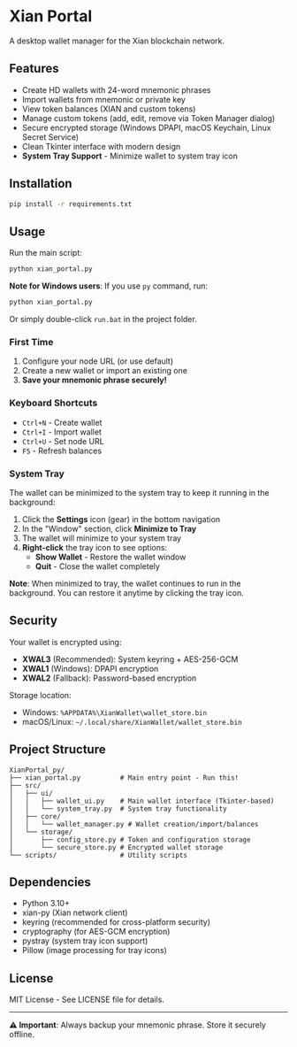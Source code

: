 # Xian Portal

A desktop wallet manager for the Xian blockchain network.

## Features

- Create HD wallets with 24-word mnemonic phrases
- Import wallets from mnemonic or private key
- View token balances (XIAN and custom tokens)
- Manage custom tokens (add, edit, remove via Token Manager dialog)
- Secure encrypted storage (Windows DPAPI, macOS Keychain, Linux Secret Service)
- Clean Tkinter interface with modern design
- **System Tray Support** - Minimize wallet to system tray icon

## Installation

```bash
pip install -r requirements.txt
```

## Usage

Run the main script:

```bash
python xian_portal.py
```

**Note for Windows users**: If you use `py` command, run:
```bash
python xian_portal.py
```
Or simply double-click `run.bat` in the project folder.

### First Time

1. Configure your node URL (or use default)
2. Create a new wallet or import an existing one
3. **Save your mnemonic phrase securely!**

### Keyboard Shortcuts

- `Ctrl+N` - Create wallet
- `Ctrl+I` - Import wallet
- `Ctrl+U` - Set node URL
- `F5` - Refresh balances

### System Tray

The wallet can be minimized to the system tray to keep it running in the background:

1. Click the **Settings** icon (gear) in the bottom navigation
2. In the "Window" section, click **Minimize to Tray**
3. The wallet will minimize to your system tray
4. **Right-click** the tray icon to see options:
   - **Show Wallet** - Restore the wallet window
   - **Quit** - Close the wallet completely

**Note**: When minimized to tray, the wallet continues to run in the background. You can restore it anytime by clicking the tray icon.

## Security

Your wallet is encrypted using:
- **XWAL3** (Recommended): System keyring + AES-256-GCM
- **XWAL1** (Windows): DPAPI encryption
- **XWAL2** (Fallback): Password-based encryption

Storage location:
- Windows: `%APPDATA%\XianWallet\wallet_store.bin`
- macOS/Linux: `~/.local/share/XianWallet/wallet_store.bin`

## Project Structure

```
XianPortal_py/
├── xian_portal.py          # Main entry point - Run this!
├── src/
│   ├── ui/
│   │   ├── wallet_ui.py    # Main wallet interface (Tkinter-based)
│   │   └── system_tray.py  # System tray functionality
│   ├── core/
│   │   └── wallet_manager.py # Wallet creation/import/balances
│   └── storage/
│       ├── config_store.py # Token and configuration storage
│       └── secure_store.py # Encrypted wallet storage
└── scripts/                # Utility scripts
```

## Dependencies

- Python 3.10+
- xian-py (Xian network client)
- keyring (recommended for cross-platform security)
- cryptography (for AES-GCM encryption)
- pystray (system tray icon support)
- Pillow (image processing for tray icons)

## License

MIT License - See LICENSE file for details.

---

**⚠️ Important**: Always backup your mnemonic phrase. Store it securely offline.